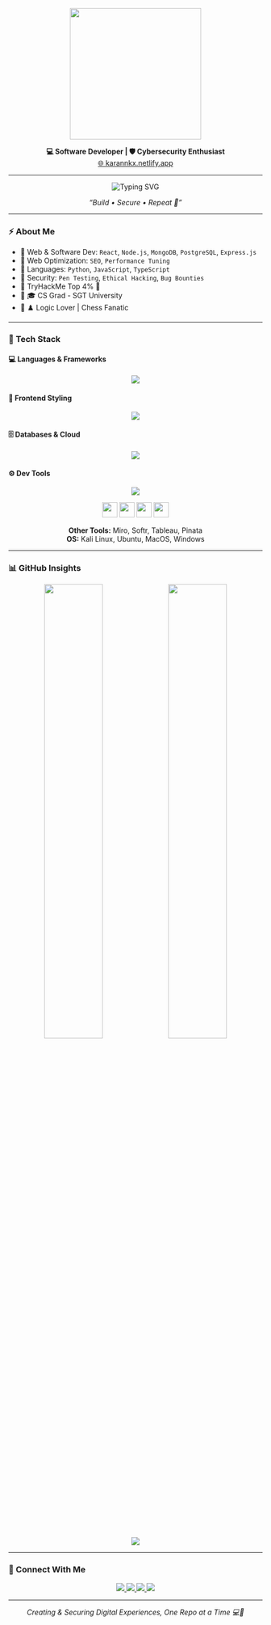 <p align="center">
  <img src="https://res.cloudinary.com/duwg1mctb/image/upload/v1749488207/giphy-ezgif.com-speed_webme5.gif" width="260" />
</p>

<p align="center">
  <b>💻 Software Developer | 🛡️ Cybersecurity Enthusiast</b><br/>
  <a href="https://karannkx.netlify.app" target="_blank">🌐 karannkx.netlify.app</a>
</p>

---

<p align="center">
  <img src="https://readme-typing-svg.demolab.com?font=Fira+Code&pause=1000&color=00BFFF&width=435&lines=%F0%9F%A7%91%E2%80%8D%F0%9F%92%BB+Build+%E2%80%A2+%F0%9F%9B%A1%EF%B8%8F+Secure+%E2%80%A2+%F0%9F%94%81+Repeat" alt="Typing SVG" />
</p>

<p align="center"><i>“Build • Secure • Repeat 🔁”</i></p>

---

### ⚡ About Me

- 🔹 Web & Software Dev: `React`, `Node.js`, `MongoDB`, `PostgreSQL`, `Express.js`
- 🔹 Web Optimization: `SEO`, `Performance Tuning`
- 🔹 Languages: `Python`, `JavaScript`, `TypeScript`
- 🔹 Security: `Pen Testing`, `Ethical Hacking`, `Bug Bounties`
- 🔹 TryHackMe Top 4% 🧠
- 🔹 🎓 CS Grad - SGT University  
- 🔹 ♟️ Logic Lover | Chess Fanatic

---

### 🧠 Tech Stack

#### 💻 Languages & Frameworks
<p align="center">
  <img src="https://skillicons.dev/icons?i=python,js,typescript,react,nodejs,express,flask,wordpress" />
</p>

#### 🎨 Frontend Styling
<p align="center">
  <img src="https://skillicons.dev/icons?i=html,css,tailwind,scss,bootstrap" />
</p>

#### 🗄️ Databases & Cloud
<p align="center">
  <img src="https://skillicons.dev/icons?i=mongodb,postgres,firebase,cloudflare" />
</p>

#### ⚙️ Dev Tools
<p align="center">
  <img src="https://skillicons.dev/icons?i=git,github,jira,vscode" />
</p>

<p align="center">
  <img src="https://img.icons8.com/color/48/000000/metasploit.png" height="30"/>
  <img src="https://img.icons8.com/color/48/000000/sql.png" height="30"/>
  <img src="https://img.icons8.com/color/48/000000/nmap.png" height="30"/>
  <img src="https://cdn.jsdelivr.net/gh/devicons/devicon/icons/linux/linux-original.svg" height="30"/>
</p>

<p align="center">
  <b>Other Tools:</b> Miro, Softr, Tableau, Pinata  
  <br/>
  <b>OS:</b> Kali Linux, Ubuntu, MacOS, Windows
</p>

---

### 📊 GitHub Insights

<p align="center">
  <img src="https://github-readme-stats.vercel.app/api?username=Karannkx&show_icons=true&theme=tokyonight&hide_border=false&count_private=true" width="48%" />
  <img src="https://github-readme-streak-stats.herokuapp.com?user=Karannkx&theme=tokyonight&hide_border=false" width="48%" />
</p>

<p align="center">
  <img src="https://github-readme-stats.vercel.app/api/top-langs/?username=Karannkx&layout=compact&theme=tokyonight&hide_border=false" />
</p>

---

### 🔗 Connect With Me

<p align="center">
  <a href="https://karannkx.netlify.app" target="_blank">
    <img src="https://img.shields.io/badge/Portfolio-00fff7?style=for-the-badge&logo=vercel&logoColor=white"/>
  </a>
  <a href="https://github.com/Karannkx" target="_blank">
    <img src="https://img.shields.io/badge/GitHub-171515?style=for-the-badge&logo=github&logoColor=00fff7"/>
  </a>
  <a href="https://www.linkedin.com/in/karannkx" target="_blank">
    <img src="https://img.shields.io/badge/LinkedIn-0077B5?style=for-the-badge&logo=linkedin&logoColor=white"/>
  </a>
  <a href="https://www.hackerrank.com/Karannkx" target="_blank">
    <img src="https://img.shields.io/badge/HackerRank-2EC866?style=for-the-badge&logo=hackerrank&logoColor=white"/>
  </a>
</p>

---

<p align="center"><i>Creating & Securing Digital Experiences, One Repo at a Time 💻🔐</i></p>
